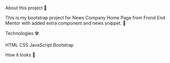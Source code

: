 About this project 🚀

This is my bootstrap project for News Company Home Page from Frond End Mentor with added extra component and news snippet. 💙

Technologies 🛠️

HTML
CSS
JavaScript
Bootstrap

How it looks 👀
